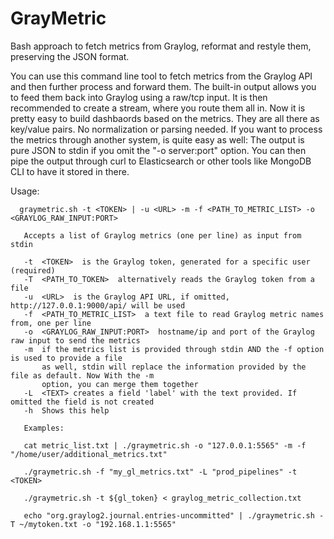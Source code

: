 # GrayMetric
Bash approach to fetch metrics from Graylog, reformat and restyle them, preserving the JSON format. 

You can use this command line tool to fetch metrics from the Graylog API and then further process and forward them.
The built-in output allows you to feed them back into Graylog using a raw/tcp input. It is then recommended to create
a stream, where you route them all in. Now it is pretty easy to build dashbaords based on the metrics. They are all
there as key/value pairs. No normalization or parsing needed. If you want to process the metrics through another system,
is quite easy as well: The output is pure JSON to stdin if you omit the "-o server:port" option. You can then pipe the
output through curl to Elasticsearch or other tools like MongoDB CLI to have it stored in there.


      
  Usage:
  
  
      graymetric.sh -t <TOKEN> | -u <URL> -m -f <PATH_TO_METRIC_LIST> -o <GRAYLOG_RAW_INPUT:PORT>

       Accepts a list of Graylog metrics (one per line) as input from stdin

       -t  <TOKEN>  is the Graylog token, generated for a specific user (required)
       -T  <PATH_TO_TOKEN>  alternatively reads the Graylog token from a file
       -u  <URL>  is the Graylog API URL, if omitted, http://127.0.0.1:9000/api/ will be used
       -f  <PATH_TO_METRIC_LIST>  a text file to read Graylog metric names from, one per line
       -o  <GRAYLOG_RAW_INPUT:PORT>  hostname/ip and port of the Graylog raw input to send the metrics
       -m  if the metrics list is provided through stdin AND the -f option is used to provide a file
           as well, stdin will replace the information provided by the file as default. Now With the -m
           option, you can merge them together
       -L  <TEXT> creates a field 'label' with the text provided. If omitted the field is not created
       -h  Shows this help

       Examples:

       cat metric_list.txt | ./graymetric.sh -o "127.0.0.1:5565" -m -f "/home/user/additional_metrics.txt"

       ./graymetric.sh -f "my_gl_metrics.txt" -L "prod_pipelines" -t <TOKEN>

       ./graymetric.sh -t ${gl_token} < graylog_metric_collection.txt

       echo "org.graylog2.journal.entries-uncommitted" | ./graymetric.sh -T ~/mytoken.txt -o "192.168.1.1:5565"
